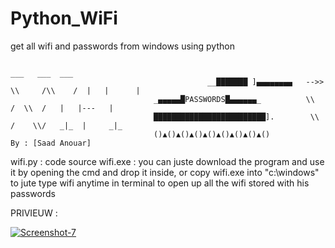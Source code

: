# Python_WiFi
get all wifi and passwords from windows using python


																																 ___   ___  ___                                                                             
												__███████ ]▄▄▄▄▄▄▄▄   -->> \\     /\\    /  |   |      |                                                                                     
									_▄▄▄▄▄█PASSWORDS█▄▄▄▄▄▄_          \\   /  \\  /   |   |---   |                                                                                  
									█████████████████████████].        \\ /    \\/   _|_  |     _|_                                                                             
									()▲()▲()▲()▲()▲()▲()▲()▲()                  By : [Saad Anouar]                                                                                            


wifi.py : code source 
wifi.exe : you can juste download the program and use it by opening the cmd and drop it inside, or copy wifi.exe into "c:\windows" to jute type wifi anytime in terminal 
           to open up all the wifi stored with his passwords
           
PRIVIEUW :


<a href="https://ibb.co/7VjZgyf"><img src="https://i.ibb.co/zbQB8fM/Screenshot-7.png" alt="Screenshot-7" border="0"></a>




